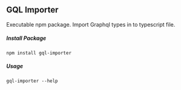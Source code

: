 ## GQL Importer
Executable npm package. Import Graphql types in to typescript file.

##### Install Package
```text
npm install gql-importer 
```

##### Usage
```text
gql-importer --help 
```
